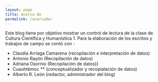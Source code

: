 ```yaml
---
layout: page
title: Acerca de
permalink: /acercade/
---
```


Este blog tiene por objetivo mostrar un control de lectura de la clase de Cultura Científica y Humanística 1. Para la elaboración de los escritos y trabajos de campo se contó con :

* Claudia Arriaga Camarena (recopilación e interpretación de datos)
* Antonio Rayón (Recopilación de datos)
* Adriana Osornio (Recopilación de datos)}
* Cuauhtémoc ** (conceptualizador y recopialación de datos)
* Alberto R. León (redactor, administrador del blog)
